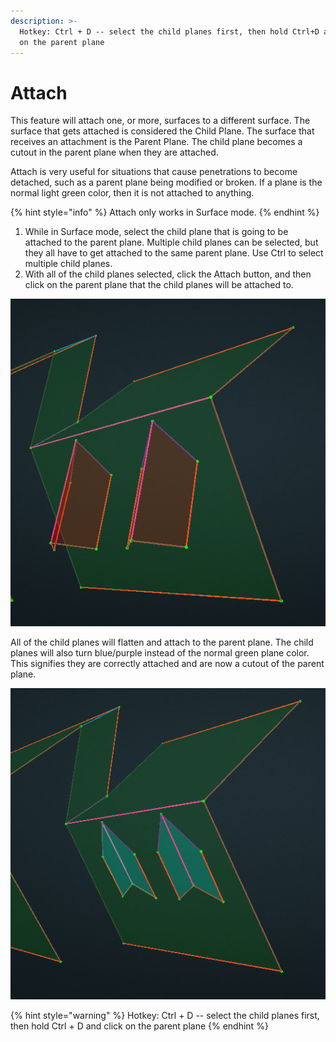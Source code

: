 ```yaml
---
description: >-
  Hotkey: Ctrl + D -- select the child planes first, then hold Ctrl+D and click
  on the parent plane
---
```


# Attach

This feature will attach one, or more, surfaces to a different surface. The surface that gets attached is considered the Child Plane. The surface that receives an attachment is the Parent Plane. The child plane becomes a cutout in the parent plane when they are attached. 

Attach is very useful for situations that cause penetrations to become detached, such as a parent plane being modified or broken. If a plane is the normal light green color, then it is not attached to anything.

{% hint style="info" %}
Attach only works in Surface mode.
{% endhint %}

1. While in Surface mode, select the child plane that is going to be attached to the parent plane. Multiple child planes can be selected, but they all have to get attached to the same parent plane. Use Ctrl to select multiple child planes.
2. With all of the child planes selected, click the Attach button, and then click on the parent plane that the child planes will be attached to.

![](../../.gitbook/assets/attach1.png)

All of the child planes will flatten and attach to the parent plane. The child planes will also turn blue/purple instead of the normal green plane color. This signifies they are correctly attached and are now a cutout of the parent plane.

![](../../.gitbook/assets/attach2.png)

{% hint style="warning" %}
Hotkey: Ctrl + D -- select the child planes first, then hold Ctrl + D and click on the parent plane
{% endhint %}


